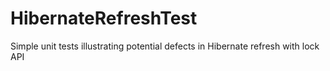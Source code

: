 # HibernateRefreshTest
Simple unit tests illustrating potential defects in Hibernate refresh with lock API
